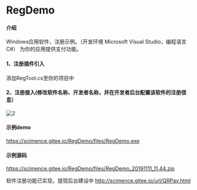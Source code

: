 ﻿# RegDemo


#### 介绍

Windows应用软件，注册示例。（开发环境 Microsoft Visual Studio，编程语言C#）
为你的应用提供支付功能。


#### 1、注册插件引入

添加RegTool.cs至你的项目中


#### 2、注册接入(修改软件名称、开发者名称，并在开发者后台配置该软件的注册信息）

![2](https://scimence.gitee.io/RegDemo/files/pic/注册接入2.png)


#### 示例demo
https://scimence.gitee.io/RegDemo/files/RegDemo.exe


#### 示例源码
https://scimence.gitee.io/RegDemo/files/RegDemo_20191111_11.44.zip


软件注册功能已实现，提现后台建设中 http://scimence.gitee.io/url/QRPay.html



